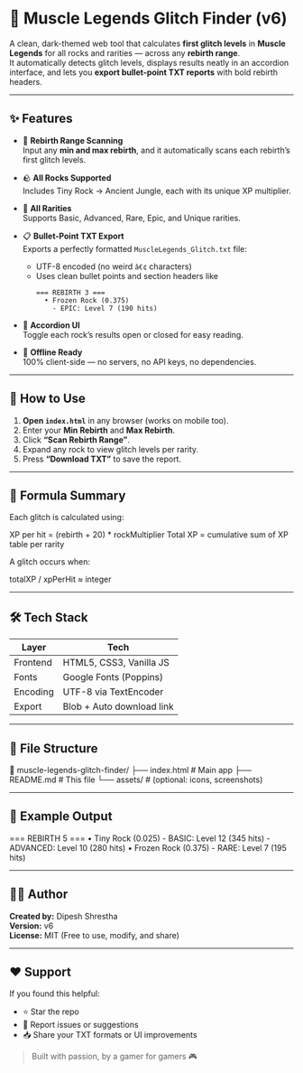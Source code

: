 # 🧠 Muscle Legends Glitch Finder (v6)

A clean, dark-themed web tool that calculates **first glitch levels** in **Muscle Legends** for all rocks and rarities — across any **rebirth range**.  
It automatically detects glitch levels, displays results neatly in an accordion interface, and lets you **export bullet-point TXT reports** with bold rebirth headers.

---

## ✨ Features

- 🔢 **Rebirth Range Scanning**  
  Input any **min and max rebirth**, and it automatically scans each rebirth’s first glitch levels.

- 🪨 **All Rocks Supported**  
  Includes Tiny Rock → Ancient Jungle, each with its unique XP multiplier.

- 🌟 **All Rarities**  
  Supports Basic, Advanced, Rare, Epic, and Unique rarities.

- 📋 **Bullet-Point TXT Export**  
  Exports a perfectly formatted `MuscleLegends_Glitch.txt` file:  
  - UTF-8 encoded (no weird `â€¢` characters)  
  - Uses clean bullet points and section headers like  
    ```
    === REBIRTH 3 ===
      • Frozen Rock (0.375)
        - EPIC: Level 7 (190 hits)
    ```

- 🧩 **Accordion UI**  
  Toggle each rock’s results open or closed for easy reading.

- 💾 **Offline Ready**  
  100% client-side — no servers, no API keys, no dependencies.

---

## 🚀 How to Use

1. **Open `index.html`** in any browser (works on mobile too).  
2. Enter your **Min Rebirth** and **Max Rebirth**.  
3. Click **“Scan Rebirth Range”**.  
4. Expand any rock to view glitch levels per rarity.  
5. Press **“Download TXT”** to save the report.

---

## 🧮 Formula Summary

Each glitch is calculated using:

XP per hit = (rebirth + 20) * rockMultiplier Total XP = cumulative sum of XP table per rarity

A glitch occurs when:

totalXP / xpPerHit ≈ integer

---

## 🛠️ Tech Stack

| Layer | Tech |
|-------|------|
| Frontend | HTML5, CSS3, Vanilla JS |
| Fonts | Google Fonts (Poppins) |
| Encoding | UTF-8 via TextEncoder |
| Export | Blob + Auto download link |

---

## 📂 File Structure

📁 muscle-legends-glitch-finder/ ├── index.html       # Main app ├── README.md        # This file └── assets/          # (optional: icons, screenshots)

---

## 📸 Example Output

=== REBIRTH 5 === • Tiny Rock (0.025) - BASIC: Level 12 (345 hits) - ADVANCED: Level 10 (280 hits) • Frozen Rock (0.375) - RARE: Level 7 (195 hits)

---

## 🧑‍💻 Author

**Created by:** Dipesh Shrestha  
**Version:** v6  
**License:** MIT (Free to use, modify, and share)

---

## ❤️ Support

If you found this helpful:
- ⭐ Star the repo  
- 🐛 Report issues or suggestions  
- 📥 Share your TXT formats or UI improvements

> Built with passion, by a gamer for gamers 🎮
